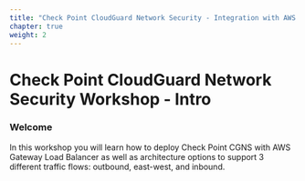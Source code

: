 ```yaml
---
title: "Check Point CloudGuard Network Security - Integration with AWS Gateway Load Balancer"
chapter: true
weight: 2
---
```


# Check Point CloudGuard Network Security Workshop - Intro 

### Welcome

In this workshop you will learn how to deploy Check Point CGNS with AWS Gateway Load Balancer as well as architecture options to support 3 different traffic flows: outbound, east-west, and inbound.

